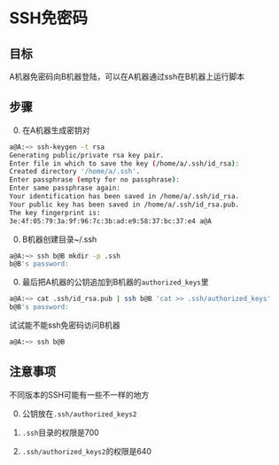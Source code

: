 # SSH免密码

## 目标
A机器免密码向B机器登陆，可以在A机器通过ssh在B机器上运行脚本

## 步骤

0. 在A机器生成密钥对
```sh
a@A:~> ssh-keygen -t rsa
Generating public/private rsa key pair.
Enter file in which to save the key (/home/a/.ssh/id_rsa):
Created directory '/home/a/.ssh'.
Enter passphrase (empty for no passphrase): 
Enter same passphrase again: 
Your identification has been saved in /home/a/.ssh/id_rsa.
Your public key has been saved in /home/a/.ssh/id_rsa.pub.
The key fingerprint is:
3e:4f:05:79:3a:9f:96:7c:3b:ad:e9:58:37:bc:37:e4 a@A
```

0. B机器创建目录~/.ssh
```sh
a@A:~> ssh b@B mkdir -p .ssh
b@B's password:
```

0. 最后把A机器的公钥追加到B机器的`authorized_keys`里
```sh
a@A:~> cat .ssh/id_rsa.pub | ssh b@B 'cat >> .ssh/authorized_keys'
b@B's password:
```

试试能不能ssh免密码访问B机器
```sh
a@A:~> ssh b@B
```

## 注意事项

不同版本的SSH可能有一些不一样的地方

0. 公钥放在`.ssh/authorized_keys2`

0. `.ssh`目录的权限是700

0. `.ssh/authorized_keys2`的权限是640
